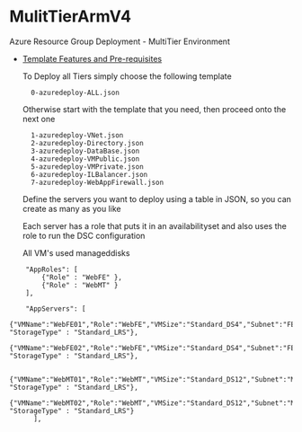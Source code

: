 
# MulitTierArmV4
Azure Resource Group Deployment - MultiTier Environment

- [Template Features and Pre-requisites](./MultiTierARMv4/ReadMe-DeploymentFeatures.md "MultiTierArmV4 Deployment Features")

	To Deploy all Tiers simply choose the following template
		
		0-azuredeploy-ALL.json
		
	Otherwise start with the template that you need, then proceed onto the next one
	
		1-azuredeploy-VNet.json
		2-azuredeploy-Directory.json
		3-azuredeploy-DataBase.json
		4-azuredeploy-VMPublic.json
		5-azuredeploy-VMPrivate.json
		6-azuredeploy-ILBalancer.json
		7-azuredeploy-WebAppFirewall.json

	Define the servers you want to deploy using a table in JSON, so you can create as many as you like
	
	Each server has a role that puts it in an availabilityset and also uses the role to run the DSC configuration
	
	All VM's used manageddisks
```
    "AppRoles": [
        {"Role" : "WebFE" },
        {"Role" : "WebMT" }
    ],

    "AppServers": [
            {"VMName":"WebFE01","Role":"WebFE","VMSize":"Standard_DS4","Subnet":"FE", "StorageType" : "Standard_LRS"},
            {"VMName":"WebFE02","Role":"WebFE","VMSize":"Standard_DS4","Subnet":"FE", "StorageType" : "Standard_LRS"},
            
            {"VMName":"WebMT01","Role":"WebMT","VMSize":"Standard_DS12","Subnet":"MT", "StorageType" : "Standard_LRS"},
            {"VMName":"WebMT02","Role":"WebMT","VMSize":"Standard_DS12","Subnet":"MT", "StorageType" : "Standard_LRS"}
      ],
```

